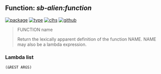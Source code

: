 ## Function: ***sb-alien:function***
[![package](https://img.shields.io/badge/Package-SB--ALIEN-5f9ea0.svg?style=social&colorA=999999)](../) [![type](https://img.shields.io/badge/Type-Function-5f9ea0.svg?style=social&colorA=999999)](../#function) [![clhs](https://img.shields.io/badge/CLHS-FUNCTION-5f9ea0.svg?style=social&colorA=999999)](http://www.lispworks.com/documentation/HyperSpec/Body/a_fn.htm) [![github](https://img.shields.io/badge/GitHub-View_the_source-5f9ea0.svg?style=social&colorA=999999&logo=github)](https://github.com/sbcl/sbcl/blob/master/src/compiler/info-functions.lisp/) 

> FUNCTION name
> 
> Return the lexically apparent definition of the function NAME. NAME may also
> be a lambda expression.

### Lambda list
```
(&REST ARGS)
```

